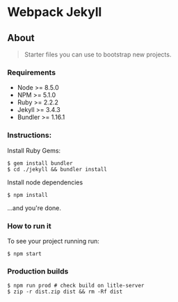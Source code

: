 # Webpack Jekyll

## About

> Starter files you can use to bootstrap new projects.

### Requirements
- Node    >= 8.5.0
- NPM     >= 5.1.0
- Ruby    >= 2.2.2
- Jekyll  >= 3.4.3
- Bundler >= 1.16.1

### Instructions:

Install Ruby Gems:

    $ gem install bundler
    $ cd ./jekyll && bundler install 
        
Install node dependencies

    $ npm install 

...and you're done. 
    
### How to run it

To see your project running run:

    $ npm start


### Production builds
    
    $ npm run prod # check build on litle-server
    $ zip -r dist.zip dist && rm -Rf dist
